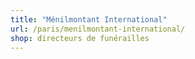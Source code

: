 ```yaml
---
title: "Ménilmontant International"
url: /paris/menilmontant-international/
shop: directeurs de funérailles
---
```

